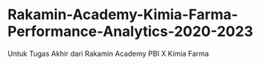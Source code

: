 # Rakamin-Academy-Kimia-Farma-Performance-Analytics-2020-2023

Untuk Tugas Akhir dari Rakamin Academy PBI X Kimia Farma

